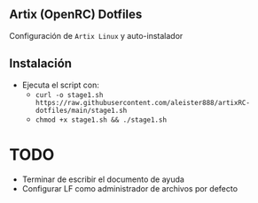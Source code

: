 ## Artix (OpenRC) Dotfiles

Configuración de `Artix Linux` y auto-instalador

## Instalación

- Ejecuta el script con:
    - `curl -o stage1.sh https://raw.githubusercontent.com/aleister888/artixRC-dotfiles/main/stage1.sh`
    - `chmod +x stage1.sh && ./stage1.sh`

# TODO

- Terminar de escribir el documento de ayuda
- Configurar LF como administrador de archivos por defecto
